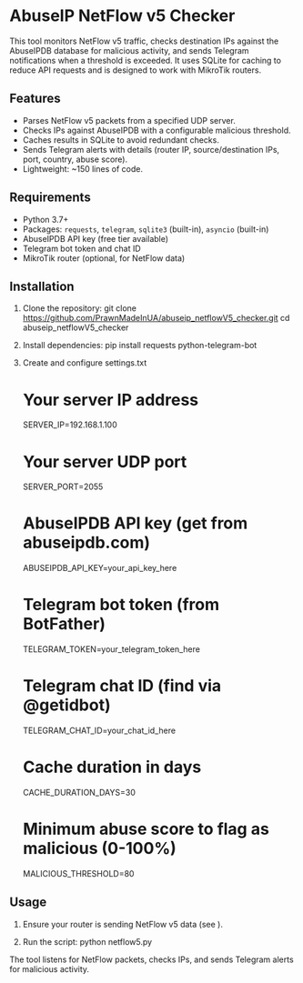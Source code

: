 # AbuseIP NetFlow v5 Checker

This tool monitors NetFlow v5 traffic, checks destination IPs against the AbuseIPDB database for malicious activity, and sends Telegram notifications when a threshold is exceeded. It uses SQLite for caching to reduce API requests and is designed to work with MikroTik routers.

## Features
- Parses NetFlow v5 packets from a specified UDP server.
- Checks IPs against AbuseIPDB with a configurable malicious threshold.
- Caches results in SQLite to avoid redundant checks.
- Sends Telegram alerts with details (router IP, source/destination IPs, port, country, abuse score).
- Lightweight: ~150 lines of code.

## Requirements
- Python 3.7+
- Packages: `requests`, `telegram`, `sqlite3` (built-in), `asyncio` (built-in)
- AbuseIPDB API key (free tier available)
- Telegram bot token and chat ID
- MikroTik router (optional, for NetFlow data)

## Installation
1. Clone the repository:
   git clone https://github.com/PrawnMadeInUA/abuseip_netflowV5_checker.git
   cd abuseip_netflowV5_checker

2. Install dependencies:
   pip install requests python-telegram-bot

3. Create and configure settings.txt
   # Your server IP address
   SERVER_IP=192.168.1.100
   # Your server UDP port
   SERVER_PORT=2055
   # AbuseIPDB API key (get from abuseipdb.com)
   ABUSEIPDB_API_KEY=your_api_key_here
   # Telegram bot token (from BotFather)
   TELEGRAM_TOKEN=your_telegram_token_here
   # Telegram chat ID (find via @getidbot)
   TELEGRAM_CHAT_ID=your_chat_id_here
   # Cache duration in days
   CACHE_DURATION_DAYS=30
   # Minimum abuse score to flag as malicious (0-100%)
   MALICIOUS_THRESHOLD=80

## Usage
1. Ensure your router is sending NetFlow v5 data (see ).

2. Run the script:
   python netflow5.py

The tool listens for NetFlow packets, checks IPs, and sends Telegram alerts for malicious activity.
